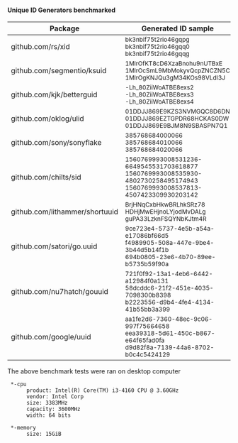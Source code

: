 #### Unique ID Generators benchmarked

| Package                        | Generated ID sample                     |         op    | ns/op  |   B/op   |  allocs/op  |
|--------------------------------|-----------------------------------------|--------------:|-------:|---------:|------------:|
| github.com/rs/xid              | <sub>bk3nbif75t2rio46gqpg<br>bk3nbif75t2rio46gqq0<br>bk3nbif75t2rio46gqqg</sub>                    |	<sub>10000000</sub>   |   104  |      32  |          1  |
| github.com/segmentio/ksuid     | <sub>1MlrOfKT8cD6XzaBnohu9nUTBxE<br>1MlrOcSmL9MbMokyvQcpZNCZN5C<br>1MlrOgKNJQu3gM34KOs98VLdI3J</sub>             |	 <sub>1000000</sub>   |  1132  |      32  |          1  |
| github.com/kjk/betterguid      | <sub>-Lh_80ZiiWoATBE8exs2<br>-Lh_80ZiiWoATBE8exs3<br>-Lh_80ZiiWoATBE8exs4</sub>                    |	<sub>20000000</sub>   |   110  |      32  |          1  |
| github.com/oklog/ulid          | <sub>01DDJJ869E9KZS3NVMGQC8D6DN<br>01DDJJ869EZTGPDR68HCKAS0DW<br>01DDJJ869E9BJM8N9SBASPN7Q1</sub>              |	  <sub>200000</sub>   | 10859  |    5472  |          4  |
| github.com/sony/sonyflake      | <sub>385768684000066<br>385768684010066<br>385768684020066</sub>                         |	   <sub>20000</sub>   | 82055  |   32616  |        165  |
| github.com/chilts/sid          | <sub>1560769993008531236-6649545531703618877<br>1560769993008535930-4802730258495174943<br>1560769993008537813-4507423309930203142</sub> |	 <sub>5000000</sub>   |   330  |     115  |          3  |
| github.com/lithammer/shortuuid | <sub>BrjHNqCxbHkwBRLhkSRz78<br>HDHjMwEHjnoLYjodMvDALg<br>guPA33LzknFSQYNbKJtm4R</sub>                  |	  <sub>200000</sub>   |  7839  |    2953  |        136  |
| github.com/satori/go.uuid      | <sub>9ce723e4-5737-4e5b-a54a-e17086bf66d5<br>f4989905-508a-447e-9be4-3b44d5b14f1b<br>694b0805-23e6-4b70-89ee-b5735b59f90a</sub>    |	 <sub>2000000</sub>   |   886  |      64  |          2  |
| github.com/nu7hatch/gouuid     | <sub>721f0f92-13a1-4eb6-6442-a12984f0a131<br>58dcddc6-21f2-451e-4035-7098300b8398<br>b2223556-d9b4-4fe4-4134-41b55bb3a399</sub>    |	 <sub>1000000</sub>   |  1291  |     224  |          7  |
| github.com/google/uuid         | <sub>aa1fe2d6-7360-48ec-9c06-997f75664658<br>eea39318-5d61-450c-b867-e64f65fad0fa<br>d9d82f8a-7139-44a6-8702-b0c4c5424129</sub>    |	 <sub>2000000</sub>   |   884  |      64  |          2  |


The above benchmark tests were ran on desktop computer

```
 *-cpu
      product: Intel(R) Core(TM) i3-4160 CPU @ 3.60GHz
      vendor: Intel Corp
      size: 3383MHz
      capacity: 3600MHz
      width: 64 bits
     
 *-memory
      size: 15GiB
```
